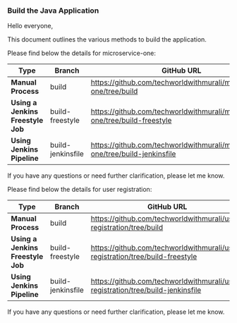 ### Build the Java Application

Hello everyone,

This document outlines the various methods to build the application.

Please find below the details for microservice-one:

| Type                          | Branch                                | GitHub URL                       |
|-------------------------------|---------------------------------------|----------------------------------|
| **Manual Process**                | build               | https://github.com/techworldwithmurali/microservice-one/tree/build |
| **Using a Jenkins Freestyle Job** | build-freestyle           | https://github.com/techworldwithmurali/microservice-one/tree/build-freestyle |
| **Using Jenkins Pipeline**        | build-jenkinsfile | https://github.com/techworldwithmurali/microservice-one/tree/build-jenkinsfile |

If you have any questions or need further clarification, please let me know.


Please find below the details for user registration:

| Type                          | Branch                                | GitHub URL                       |
|-------------------------------|---------------------------------------|----------------------------------|
| **Manual Process**                | build               | https://github.com/techworldwithmurali/user-registration/tree/build |
| **Using a Jenkins Freestyle Job** | build-freestyle           | https://github.com/techworldwithmurali/user-registration/tree/build-freestyle |
| **Using Jenkins Pipeline**        | build-jenkinsfile | https://github.com/techworldwithmurali/user-registration/tree/build-jenkinsfile |

If you have any questions or need further clarification, please let me know.

